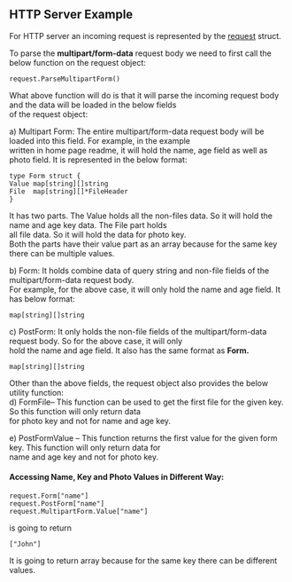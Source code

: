 ## HTTP Server Example

For HTTP server an incoming request is represented by the [request](https://golang.org/src/net/http/request.go) struct. <br>

To parse the <b>multipart/form-data</b> request body we need to first call the below function on the request object:<br>

	request.ParseMultipartForm()

What above function will do is that it will parse the incoming request body and the data will be loaded in the below fields <br>
of the request object:

a) Multipart Form: The entire multipart/form-data request body will be loaded into this field. For example, in the example <br>
written in home page readme, it will hold the name, age field as well as photo field. It is represented in the below format:

	type Form struct {
	Value map[string][]string
	File  map[string][]*FileHeader
    }

It has two parts. The Value holds all the non-files data. So it will hold the name and age key data.  The File part holds<br>
all file data. So it will hold the data for photo key. <br>
Both the parts have their value part as an array because for the same key there can be multiple values. <br>

b) Form: It holds combine data of query string and non-file fields of the multipart/form-data request body. <br>
For example, for the above case, it will only hold the name and age field. It has below format:<br>

	map[string][]string

c) PostForm: It only holds the non-file fields of the multipart/form-data request body. So for the above case, it will only<br> hold the name and age field. It also has the same format as <b>Form.</b>

	map[string][]string

Other than the above fields, the request object also provides the below utility function: <br>
d) FormFile– This function can be used to get the first file for the given key. So this function will only return data <br>
for photo key and not for name and age key.

e) PostFormValue – This function returns the first value for the given form key.  This function will only return data for<br>
name and age key and not for photo key.

#### Accessing Name, Key and Photo Values in Different Way:

	request.Form["name"]
    request.PostForm["name"] 
    request.MultipartForm.Value["name"]

is going to return

	["John"]

It is going to return array because for the same key there can be different values.